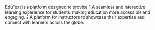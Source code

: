 EduText is a platform designed to provide
 1.A seamless and interactive learning experience for students, making education more accessible and engaging.
 2.A platform for instructors to showcase their expertise and connect with learners across the globe.
